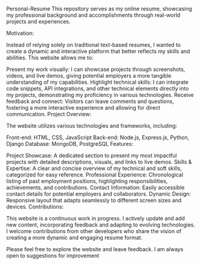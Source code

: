 Personal-Resume
This repository serves as my online resume, showcasing my professional background and accomplishments through real-world projects and experiences.

Motivation:

Instead of relying solely on traditional text-based resumes, I wanted to create a dynamic and interactive platform that better reflects my skills and abilities. This website allows me to:

Present my work visually: I can showcase projects through screenshots, videos, and live demos, giving potential employers a more tangible understanding of my capabilities.
Highlight technical skills: I can integrate code snippets, API integrations, and other technical elements directly into my projects, demonstrating my proficiency in various technologies.
Receive feedback and connect: Visitors can leave comments and questions, fostering a more interactive experience and allowing for direct communication.
Project Overview:

The website utilizes various technologies and frameworks, including:

Front-end: HTML, CSS, JavaScript
Back-end: Node.js, Express.js, Python, Django
Database: MongoDB, PostgreSQL
Features:

Project Showcase: A dedicated section to present my most impactful projects with detailed descriptions, visuals, and links to live demos.
Skills & Expertise: A clear and concise overview of my technical and soft skills, categorized for easy reference.
Professional Experience: Chronological listing of past employment positions, highlighting responsibilities, achievements, and contributions.
Contact Information: Easily accessible contact details for potential employers and collaborators.
Dynamic Design: Responsive layout that adapts seamlessly to different screen sizes and devices.
Contributions:

This website is a continuous work in progress. I actively update and add new content, incorporating feedback and adapting to evolving technologies. I welcome contributions from other developers who share the vision of creating a more dynamic and engaging resume format.

Please feel free to explore the website and leave feedback. I am always open to suggestions for improvement
